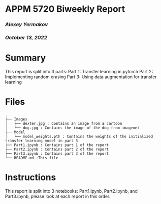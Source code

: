 # APPM 5720 Biweekly Report
### *Alexey Yermakov*
### *October 13, 2022*

# Summary
This report is split into 3 parts:
Part 1: Transfer learning in pytorch
Part 2: Implementing random erasing
Part 3: Using data augmentation for transfer learning

# Files

```text
.
├── Images
│   ├── dexter.jpg : Contains an image from a cartoon
│   └── dog.jpg : Contains the image of the dog from imagenet
├── Model
│   └── model_weights.pth : Contains the weights of the initialized transfer learning model in part 3
├── Part1.ipynb : Contains part 1 of the report
├── Part2.ipynb : Contains part 2 of the report
├── Part3.ipynb : Contains part 3 of the report
└── README.md :This file
```

# Instructions

This report is split into 3 notebooks: Part1.ipynb, Part2.ipynb, and Part3.ipynb, please look at each report in this order.
